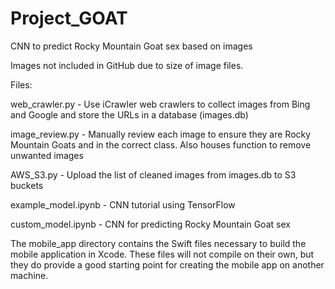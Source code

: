# Project_GOAT
CNN to predict Rocky Mountain Goat sex based on images

Images not included in GitHub due to size of image files.

Files:


web_crawler.py - Use iCrawler web crawlers to collect images from Bing and Google and store the URLs in a database (images.db)

image_review.py - Manually review each image to ensure they are Rocky Mountain Goats and in the correct class. Also houses function to remove unwanted images

AWS_S3.py - Upload the list of cleaned images from images.db to S3 buckets

example_model.ipynb - CNN tutorial using TensorFlow

custom_model.ipynb - CNN for predicting Rocky Mountain Goat sex

The mobile_app directory contains the Swift files necessary to build the mobile application in Xcode. These files will not compile on their own, but they do provide a good starting point for creating the mobile app on another machine.
